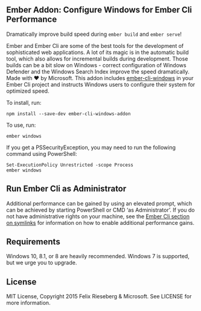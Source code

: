 ## Ember Addon: Configure Windows for Ember Cli Performance
Dramatically improve build speed during `ember build` and `ember serve`!

Ember and Ember Cli are some of the best tools for the development of sophisticated web applications. A lot of its magic is in the automatic build tool, which also allows for incremental builds during development. Those builds can be a bit slow on Windows - correct configuration of Windows Defender and the Windows Search Index improve the speed dramatically. Made with :heart: by Microsoft. This addon includes [ember-cli-windows](https://github.com/felixrieseberg/ember-cli-windows) in your Ember Cli project and instructs Windows users to configure their system for optimized speed.

To install, run:
```
npm install --save-dev ember-cli-windows-addon
```

To use, run:
```
ember windows
```

If you get a PSSecurityException, you may need to run the following command using PowerShell:
```
Set-ExecutionPolicy Unrestricted -scope Process
ember windows
```

## Run Ember Cli as Administrator
Additional performance can be gained by using an elevated prompt, which can be achieved by starting PowerShell or CMD ‘as Administrator’. If you do not have administrative rights on your machine, see the [Ember Cli section on symlinks](http://www.ember-cli.com/#symlinks-on-windows) for information on how to enable additional performance gains.

## Requirements
Windows 10, 8.1, or 8 are heavily recommended. Windows 7 is supported, but we urge you to upgrade.

## License
MIT License, Copyright 2015 Felix Rieseberg & Microsoft. See LICENSE for more information.
